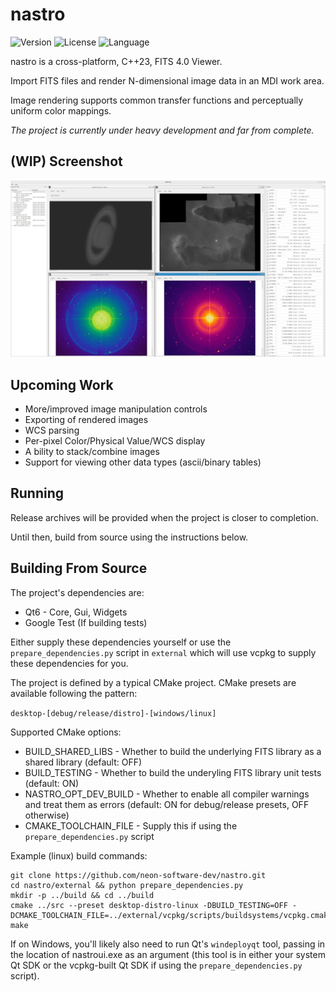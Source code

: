 # nastro

<!-- Version and License Badges -->
![Version](https://img.shields.io/badge/version-0.0.1-green.svg?style=flat-square) 
![License](https://img.shields.io/badge/license-MIT-green?style=flat-square) 
![Language](https://img.shields.io/badge/language-C++23-green.svg?style=flat-square) 

nastro is a cross-platform, C++23, FITS 4.0 Viewer.

Import FITS files and render N-dimensional image data in an MDI work area.

Image rendering supports common transfer functions and perceptually uniform color mappings.

*The project is currently under heavy development and far from complete.*

## (WIP) Screenshot

![Alt text](screenshots/screenshot1.webp "Screenshot")

## Upcoming Work

- More/improved image manipulation controls
- Exporting of rendered images
- WCS parsing
- Per-pixel Color/Physical Value/WCS display
- A bility to stack/combine images
- Support for viewing other data types (ascii/binary tables)

## Running

Release archives will be provided when the project is closer to completion. 

Until then, build from source using the instructions below.

## Building From Source

The project's dependencies are:
- Qt6 - Core, Gui, Widgets
- Google Test (If building tests)

Either supply these dependencies yourself or use the `prepare_dependencies.py` script in `external` which will use vcpkg to supply these dependencies for you.

The project is defined by a typical CMake project. CMake presets are available following the pattern: 

`desktop-[debug/release/distro]-[windows/linux]`

Supported CMake options:
- BUILD_SHARED_LIBS - Whether to build the underlying FITS library as a shared library (default: OFF)
- BUILD_TESTING - Whether to build the underyling FITS library unit tests (default: ON)
- NASTRO_OPT_DEV_BUILD - Whether to enable all compiler warnings and treat them as errors (default: ON for debug/release presets, OFF otherwise)
- CMAKE_TOOLCHAIN_FILE - Supply this if using the `prepare_dependencies.py` script 

Example (linux) build commands:

```
git clone https://github.com/neon-software-dev/nastro.git
cd nastro/external && python prepare_dependencies.py
mkdir -p ../build && cd ../build
cmake ../src --preset desktop-distro-linux -DBUILD_TESTING=OFF -DCMAKE_TOOLCHAIN_FILE=../external/vcpkg/scripts/buildsystems/vcpkg.cmake
make
```

If on Windows, you'll likely also need to run Qt's `windeployqt` tool, passing in the location of nastroui.exe as an argument (this tool is in either your system Qt SDK or the vcpkg-built Qt SDK if using the `prepare_dependencies.py` script).
